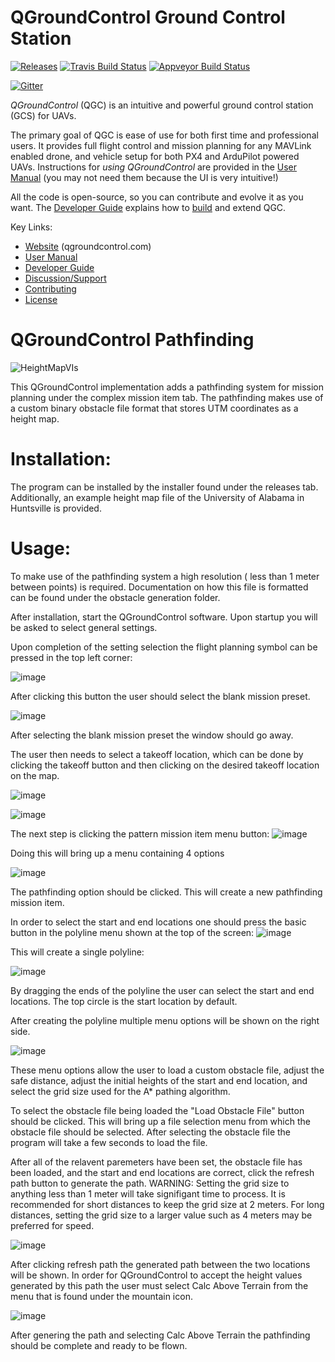 # QGroundControl Ground Control Station

[![Releases](https://img.shields.io/github/release/mavlink/QGroundControl.svg)](https://github.com/mavlink/QGroundControl/releases)
[![Travis Build Status](https://travis-ci.org/mavlink/qgroundcontrol.svg?branch=master)](https://travis-ci.org/mavlink/qgroundcontrol)
[![Appveyor Build Status](https://ci.appveyor.com/api/projects/status/crxcm4qayejuvh6c/branch/master?svg=true)](https://ci.appveyor.com/project/mavlink/qgroundcontrol)

[![Gitter](https://badges.gitter.im/Join%20Chat.svg)](https://gitter.im/mavlink/qgroundcontrol?utm_source=badge&utm_medium=badge&utm_campaign=pr-badge&utm_content=badge)


*QGroundControl* (QGC) is an intuitive and powerful ground control station (GCS) for UAVs.

The primary goal of QGC is ease of use for both first time and professional users.
It provides full flight control and mission planning for any MAVLink enabled drone, and vehicle setup for both PX4 and ArduPilot powered UAVs. Instructions for *using QGroundControl* are provided in the [User Manual](https://docs.qgroundcontrol.com/en/) (you may not need them because the UI is very intuitive!)

All the code is open-source, so you can contribute and evolve it as you want.
The [Developer Guide](https://dev.qgroundcontrol.com/en/) explains how to [build](https://dev.qgroundcontrol.com/en/getting_started/) and extend QGC.

Key Links:
* [Website](http://qgroundcontrol.com) (qgroundcontrol.com)
* [User Manual](https://docs.qgroundcontrol.com/en/)
* [Developer Guide](https://dev.qgroundcontrol.com/en/)
* [Discussion/Support](https://docs.qgroundcontrol.com/en/Support/Support.html)
* [Contributing](https://dev.qgroundcontrol.com/en/contribute/)
* [License](https://github.com/mavlink/qgroundcontrol/blob/master/COPYING.md)


# QGroundControl Pathfinding
![HeightMapVIs](https://user-images.githubusercontent.com/110111597/181274173-b5c820e9-c35b-400b-848b-8eef87aa7a5a.png)

This QGroundControl implementation adds a pathfinding system for mission planning under the complex mission item tab. The pathfinding makes use of a custom binary obstacle file format that stores UTM coordinates as a height map.


# Installation: 
The program can be installed by the installer found under the releases tab. Additionally, an example height map file of the University of Alabama in Huntsville is provided.

# Usage:
To make use of the pathfinding system a high resolution ( less than 1 meter between points) is required. Documentation on how this file is formatted can be found under the obstacle generation folder.

After installation, start the QGroundControl software. 
Upon startup you will be asked to select general settings. 

Upon completion of the setting selection the flight planning symbol can be pressed in the top left corner:

![image](https://user-images.githubusercontent.com/110111597/181282119-52f66903-e146-458e-bb80-e8ec7330cdd4.png)

After clicking this button the user should select the blank mission preset. 


![image](https://user-images.githubusercontent.com/110111597/181282713-1002df79-65c3-4fb0-88ed-16d0d31baa28.png)

After selecting the blank mission preset the window should go away. 

The user then needs to select a takeoff location, which can be done by clicking the takeoff button and then clicking on the desired takeoff location on the map.

![image](https://user-images.githubusercontent.com/110111597/181282824-e113ac55-c1b3-4836-8471-2fa4ec714d63.png)

![image](https://user-images.githubusercontent.com/110111597/181282874-3f787f49-0383-4d9e-a3a7-460b0a51856c.png)


The next step is clicking the pattern mission item menu button: 
![image](https://user-images.githubusercontent.com/110111597/181283177-af5eff0f-6c71-4be4-916e-ae6637970825.png)

Doing this will bring up a menu containing 4 options

![image](https://user-images.githubusercontent.com/110111597/181283342-72683b18-abef-4f28-9e9c-cf45b85e2673.png)

The pathfinding option should be clicked. This will create a new pathfinding mission item.

In order to select the start and end locations one should press the basic button in the polyline menu shown at the top of the screen: 
![image](https://user-images.githubusercontent.com/110111597/181283685-2505ed49-7f9e-416c-b6a1-d008a583e996.png)

This will create a single polyline: 

![image](https://user-images.githubusercontent.com/110111597/181283883-ea4f7271-4661-4b11-bc2a-9a9300d6abec.png)

By dragging the ends of the polyline the user can select the start and end locations. The top circle is the start location by default.

After creating the polyline multiple menu options will be shown on the right side.

![image](https://user-images.githubusercontent.com/110111597/181284215-906b4819-9c67-41ea-b1e2-e922de76902b.png)

These menu options allow the user to load a custom obstacle file, adjust the safe distance, adjust the initial heights of the start and end location, and select the grid size used for the A* pathing algorithm.

To select the obstacle file being loaded the "Load Obstacle File" button should be clicked. This will bring up a file selection menu from which the obstacle file should be selected. After selecting the obstacle file the program will take a few seconds to load the file.

After all of the relavent paremeters have been set, the obstacle file has been loaded, and the start and end locations are correct, click the refresh path button to generate the path. WARNING: Setting the grid size to anything less than 1 meter will take signifigant time to process. It is recommended for short distances to keep the grid size at 2 meters. For long distances, setting the grid size to a larger value such as 4 meters may be preferred for speed.

![image](https://user-images.githubusercontent.com/110111597/181285942-3ee92e3e-c98b-4fe8-863a-aad26ca8a2e0.png)

After clicking refresh path the generated path between the two locations will be shown.
In order for QGroundControl to accept the height values generated by this path the user must select Calc Above Terrain from the menu that is found under the mountain icon.

![image](https://user-images.githubusercontent.com/110111597/181286439-2b6344f6-e9a2-47ec-9a32-cebd86b4de52.png)

After genering the path and selecting Calc Above Terrain the pathfinding should be complete and ready to be flown. 

